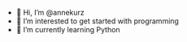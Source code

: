 - 👋 Hi, I’m @annekurz
- 👀 I’m interested to get started with programming
- 🌱 I’m currently learning Python


<!---
annekurz/annekurz is a ✨ special ✨ repository because its `README.md` (this file) appears on your GitHub profile.
You can click the Preview link to take a look at your changes.
--->
